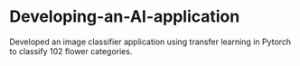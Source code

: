 # Developing-an-AI-application
Developed an image classifier application using transfer learning in Pytorch to classify 102 flower categories.
